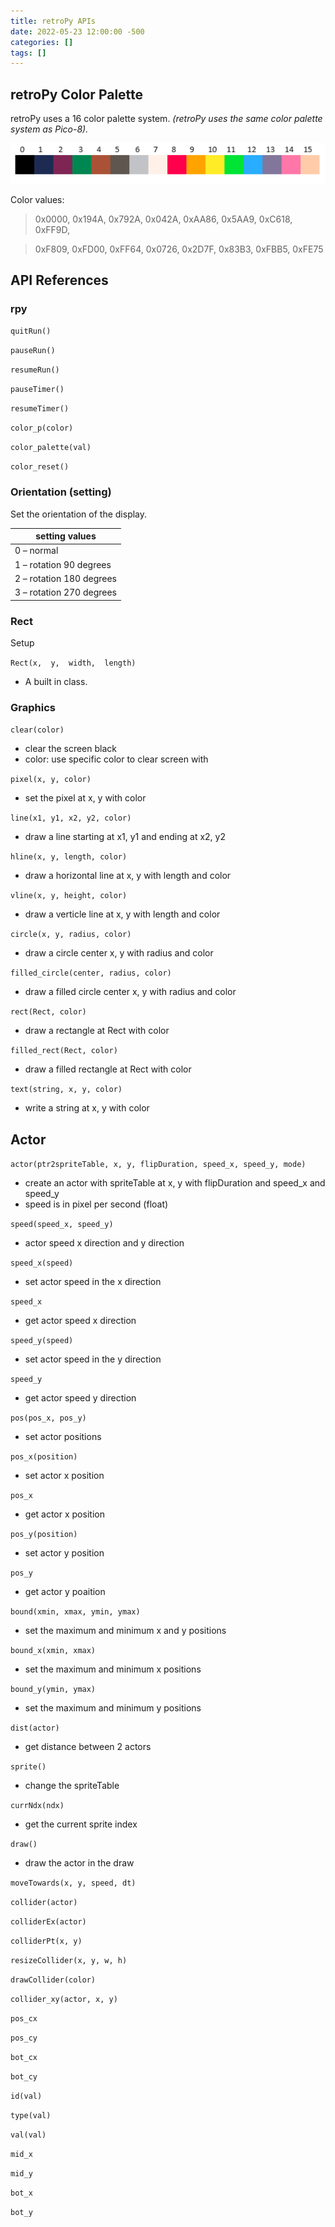 ```yaml
---
title: retroPy APIs
date: 2022-05-23 12:00:00 -500
categories: []
tags: []
---
```


## retroPy Color Palette

retroPy uses a 16 color palette system.
_(retroPy uses the same color palette system as Pico-8)._

![img-description](/assets/img/color_pallet.png)

Color values:

> 0x0000, 0x194A, 0x792A, 0x042A, 0xAA86, 0x5AA9, 0xC618, 0xFF9D,

> 0xF809, 0xFD00, 0xFF64, 0x0726, 0x2D7F, 0x83B3, 0xFBB5, 0xFE75

## API References

### rpy

`quitRun()`

`pauseRun()`

`resumeRun()`

`pauseTimer()`

`resumeTimer()`

`color_p(color)`

`color_palette(val)`

`color_reset()`

### Orientation (setting)

Set the orientation of the display.

| setting values | 
|-|
| 0 – normal |
| 1 – rotation 90 degrees |
| 2 – rotation 180 degrees |
| 3 – rotation 270 degrees |

### Rect

Setup

`Rect(x,  y,  width,  length)`
- A built in class.

### Graphics

`clear(color)`
- clear the screen black
- color: use specific color to clear screen with

`pixel(x, y, color)`
- set the pixel at x, y with color

`line(x1, y1, x2, y2, color)`
- draw a line starting at x1, y1 and ending at x2, y2

`hline(x, y, length, color)`
- draw a horizontal line at x, y with length and color

`vline(x, y, height, color)`
- draw a verticle line at x, y with length and color

`circle(x, y, radius, color)`
- draw a circle center x, y with radius and color 

`filled_circle(center, radius, color)`
- draw a filled circle center x, y with radius and color 

`rect(Rect, color)`
- draw a rectangle at Rect with color 

`filled_rect(Rect, color)`
- draw a filled rectangle at Rect with color 

`text(string, x, y, color)`
- write a string at x, y with color


## Actor

`actor(ptr2spriteTable, x, y, flipDuration, speed_x, speed_y, mode)`
- create an actor with spriteTable at x, y with flipDuration and speed_x and speed_y
- speed is in pixel per second (float)

`speed(speed_x, speed_y)`
- actor speed x direction and y direction

`speed_x(speed)`
- set actor speed in the x direction

`speed_x`
- get actor speed x direction

`speed_y(speed)`
- set actor speed in the y direction
 
`speed_y` 
- get actor speed y direction

`pos(pos_x, pos_y)`
- set actor positions

`pos_x(position)`
- set actor x position

`pos_x` 
- get actor x position

`pos_y(position)`
- set actor y position

`pos_y` 
- get actor y poaition

`bound(xmin, xmax, ymin, ymax)`
- set the maximum and minimum x and y positions

`bound_x(xmin, xmax)`
- set the maximum and minimum x  positions

`bound_y(ymin, ymax)`
- set the maximum and minimum y positions

`dist(actor)`
- get distance between 2 actors

`sprite()`
- change the spriteTable

`currNdx(ndx)`
- get the current sprite index

`draw()`
- draw the actor in the draw

`moveTowards(x, y, speed, dt)`

`collider(actor)`

`colliderEx(actor)`

`colliderPt(x, y)`

`resizeCollider(x, y, w, h)`

`drawCollider(color)`

`collider_xy(actor, x, y)`

`pos_cx`

`pos_cy`

`bot_cx`

`bot_cy`

`id(val)`

`type(val)`

`val(val)`

`mid_x`

`mid_y`

`bot_x`

`bot_y`



